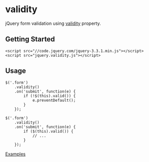 # validity
jQuery form validation using [validity](https://html.spec.whatwg.org/#dom-cva-validity) property.

## Getting Started
```
<script src="//code.jquery.com/jquery-3.3.1.min.js"></script>
<script src="jquery.validity.js"></script>
```

## Usage
```
$('.form')
    .validity()
    .on('submit', function(e) {
        if (!$(this).valid()) {
            e.preventDefault();
        }
    });
```

```
$('.form')
    .validity()
    .on('submit', function(e) {
        if ($(this).valid()) {
            // ...
        }
    });
```

[Examples](http://htmlpreview.github.io/?https://github.com/gustavoconci/validity/blob/master/index.html)
